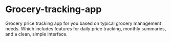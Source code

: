 # Grocery-tracking-app
Grocery price tracking app for you based on typical grocery management needs. Which includes features for daily price tracking, monthly summaries, and a clean, simple interface.
